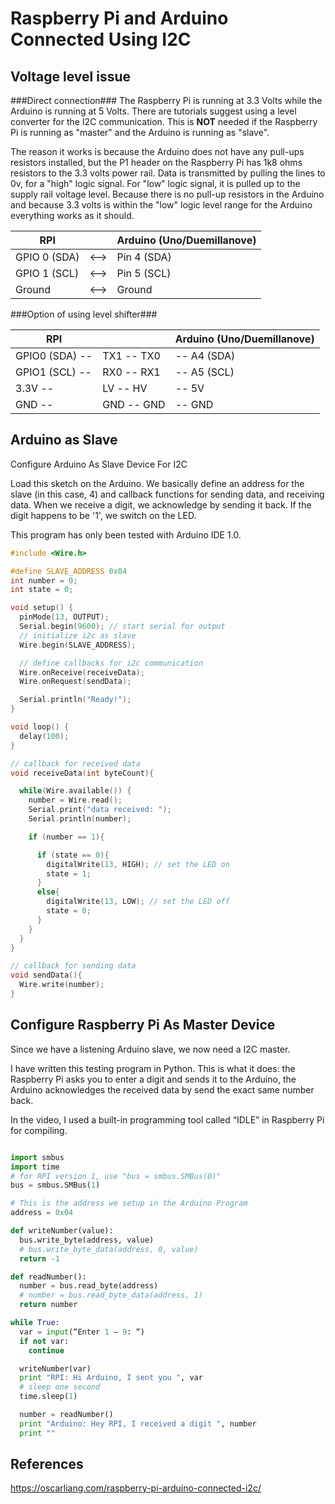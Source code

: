 Raspberry Pi and Arduino Connected Using I2C
============================================

Voltage level issue
-------------------
###Direct connection###
The Raspberry Pi is running at 3.3 Volts while the Arduino is running at 5 Volts. 
There are tutorials suggest using a level converter for the I2C communication. 
This is **NOT** needed if the Raspberry Pi is running as "master" and the Arduino is running as "slave".

The reason it works is because the Arduino does not have any pull-ups resistors installed, 
but the P1 header on the Raspberry Pi has 1k8 ohms resistors to the 3.3 volts power rail. 
Data is transmitted by pulling the lines to 0v, for a "high" logic signal. 
For "low" logic signal, it is pulled up to the supply rail voltage level. 
Because there is no pull-up resistors in the Arduino and because 3.3 volts is within the 
"low" logic level range for the Arduino everything works as it should.

RPI          |    | Arduino (Uno/Duemillanove)
-------------|----|-------------------------
GPIO 0 (SDA) |<-->| Pin 4 (SDA)
GPIO 1 (SCL) |<-->| Pin 5 (SCL)
Ground       |<-->| Ground

###Option of using level shifter###

RPI            |             |Arduino (Uno/Duemillanove)
---------------|-------------|--------------
GPIO0 (SDA) -- | TX1  -- TX0 | -- A4 (SDA)
GPIO1 (SCL) -- | RX0  -- RX1 | -- A5 (SCL)
3.3V        -- | LV   -- HV  | -- 5V
GND         -- | GND  -- GND | -- GND

Arduino as Slave
----------------

Configure Arduino As Slave Device For I2C

Load this sketch on the Arduino. We basically define an address for the slave (in this case, 4)
and callback functions for sending data, and receiving data. When we receive a digit, 
we acknowledge by sending it back. If the digit happens to be '1', we switch on the LED.

This program has only been tested with Arduino IDE 1.0.

```cpp
#include <Wire.h>

#define SLAVE_ADDRESS 0x04
int number = 0;
int state = 0;

void setup() {
  pinMode(13, OUTPUT);
  Serial.begin(9600); // start serial for output
  // initialize i2c as slave
  Wire.begin(SLAVE_ADDRESS);

  // define callbacks for i2c communication
  Wire.onReceive(receiveData);
  Wire.onRequest(sendData);

  Serial.println("Ready!");
}

void loop() {
  delay(100);
}

// callback for received data
void receiveData(int byteCount){

  while(Wire.available()) {
    number = Wire.read();
    Serial.print("data received: ");
    Serial.println(number);

    if (number == 1){

      if (state == 0){
        digitalWrite(13, HIGH); // set the LED on
        state = 1;
      }
      else{
        digitalWrite(13, LOW); // set the LED off
        state = 0;
      }
    }
  }
}

// callback for sending data
void sendData(){
  Wire.write(number);
}
```

Configure Raspberry Pi As Master Device
---------------------------------------

Since we have a listening Arduino slave, we now need a I2C master.

I have written this testing program in Python. This is what it does:
the Raspberry Pi asks you to enter a digit and sends it to the Arduino, 
the Arduino acknowledges the received data by send the exact same number back.

In the video, I used a built-in programming tool called “IDLE” in Raspberry Pi for compiling.

```python

import smbus
import time
# for RPI version 1, use "bus = smbus.SMBus(0)"
bus = smbus.SMBus(1)

# This is the address we setup in the Arduino Program
address = 0x04

def writeNumber(value):
  bus.write_byte(address, value)
  # bus.write_byte_data(address, 0, value)
  return -1

def readNumber():
  number = bus.read_byte(address)
  # number = bus.read_byte_data(address, 1)
  return number

while True:
  var = input(“Enter 1 – 9: “)
  if not var:
    continue

  writeNumber(var)
  print "RPI: Hi Arduino, I sent you ", var
  # sleep one second
  time.sleep(1)

  number = readNumber()
  print "Arduino: Hey RPI, I received a digit ", number
  print ""
```

References
----------
https://oscarliang.com/raspberry-pi-arduino-connected-i2c/
